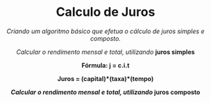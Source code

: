 <h1 align="center">Calculo de Juros</h1>

<p align="center"><i>Criando um algoritmo básico que efetua o cálculo de juros simples e composto.</i></p>

<p align="center"><i>Calcular o rendimento mensal e total, utilizando</i> <b>juros simples<b></p>
<p align="center"><b>Fórmula: j = c.i.t</b></p>
<p align="center"> Juros = (capital)*(taxa)*(tempo)</p>

<p align="center"><i>Calcular o rendimento mensal e total, utilizando</i> <b>juros composto<b></p>
